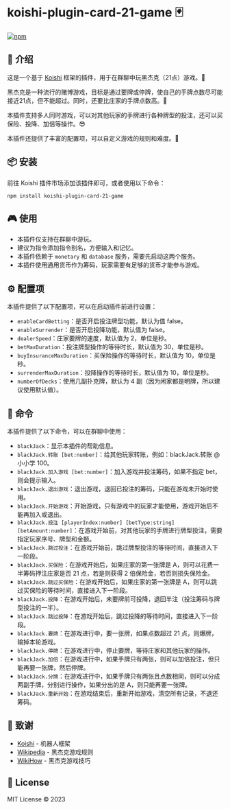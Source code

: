 # koishi-plugin-card-21-game 🃏

[![npm](https://img.shields.io/npm/v/koishi-plugin-card-21-game?style=flat-square)](https://www.npmjs.com/package/koishi-plugin-card-21-game)

## 🎈 介绍

这是一个基于 [Koishi](https://koishi.chat/) 框架的插件，用于在群聊中玩黑杰克（21点）游戏。🎲

黑杰克是一种流行的赌博游戏，目标是通过要牌或停牌，使自己的手牌点数尽可能接近21点，但不能超过。同时，还要比庄家的手牌点数高。👑

本插件支持多人同时游戏，可以对其他玩家的手牌进行各种牌型的投注，还可以买保险、投降、加倍等操作。😎

本插件还提供了丰富的配置项，可以自定义游戏的规则和难度。🔧

## 📦 安装

前往 Koishi 插件市场添加该插件即可，或者使用以下命令：

```
npm install koishi-plugin-card-21-game
```

## 🎮 使用

- 本插件仅支持在群聊中游玩。
- 建议为指令添加指令别名，方便输入和记忆。
- 本插件依赖于 `monetary` 和 `database` 服务，需要先启动这两个服务。
- 本插件使用通用货币作为筹码，玩家需要有足够的货币才能参与游戏。

## ⚙️ 配置项

本插件提供了以下配置项，可以在启动插件前进行设置：

- `enableCardBetting`：是否开启投注牌型功能，默认为值 false。
- `enableSurrender`：是否开启投降功能，默认值为 false。
- `dealerSpeed`：庄家要牌的速度，默认值为 2，单位是秒。
- `betMaxDuration`：投注牌型操作的等待时长，默认值为 30，单位是秒。
- `buyInsuranceMaxDuration`：买保险操作的等待时长，默认值为 10，单位是秒。
- `surrenderMaxDuration`：投降操作的等待时长，默认值为 10，单位是秒。
- `numberOfDecks`：使用几副扑克牌，默认为 4 副（因为闲家都是明牌，所以建议使用默认值）。

## 📝 命令

本插件提供了以下命令，可以在群聊中使用：

- `blackJack`：显示本插件的帮助信息。
- `blackJack.转账 [bet:number]`：给其他玩家转账，例如：blackJack.转账 @小小学 100。
- `blackJack.加入游戏 [bet:number]`：加入游戏并投注筹码，如果不指定 bet，则会提示输入。
- `blackJack.退出游戏`：退出游戏，退回已投注的筹码，只能在游戏未开始时使用。
- `blackJack.开始游戏`：开始游戏，只有游戏中的玩家才能使用，游戏开始后不能再加入或退出。
- `blackJack.投注 [playerIndex:number] [betType:string] [betAmount:number]`：在游戏开始前，对其他玩家的手牌进行牌型投注，需要指定玩家序号、牌型和金额。
- `blackJack.跳过投注`：在游戏开始前，跳过牌型投注的等待时间，直接进入下一阶段。
- `blackJack.买保险`：在游戏开始后，如果庄家的第一张牌是 A，则可以花费一半筹码押注庄家是否 21 点，若是则获得 2 倍保险金，若否则损失保险金。
- `blackJack.跳过买保险`：在游戏开始后，如果庄家的第一张牌是 A，则可以跳过买保险的等待时间，直接进入下一阶段。
- `blackJack.投降`：在游戏开始后，未要牌前可投降，退回半注（投注筹码与牌型投注的一半）。
- `blackJack.跳过投降`：在游戏开始后，跳过投降的等待时间，直接进入下一阶段。
- `blackJack.要牌`：在游戏进行中，要一张牌，如果点数超过 21 点，则爆牌，输掉本轮游戏。
- `blackJack.停牌`：在游戏进行中，停止要牌，等待庄家和其他玩家的操作。
- `blackJack.加倍`：在游戏进行中，如果手牌只有两张，则可以加倍投注，但只能再要一张牌，然后停牌。
- `blackJack.分牌`：在游戏进行中，如果手牌只有两张且点数相同，则可以分成两副手牌，分别进行操作，如果分出的是 A，则只能再要一张牌。
- `blackJack.重新开始`：在游戏结束后，重新开始游戏，清空所有记录，不退还筹码。

## 🙏 致谢

* [Koishi](https://koishi.chat/) - 机器人框架
* [Wikipedia](https://zh.wikipedia.org/wiki/%E4%BA%8C%E5%8D%81%E4%B8%80%E9%BB%9E) - 黑杰克游戏规则
* [WikiHow](https://zh.wikihow.com/%E7%8E%A921%E7%82%B9) - 黑杰克游戏技巧

## 📄 License

MIT License © 2023

